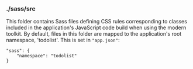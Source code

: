 ### ./sass/src

This folder contains Sass files defining CSS rules corresponding to classes
included in the application's JavaScript code build when using the modern toolkit.
By default, files in this folder are mapped to the application's root namespace, 'todolist'.
This is set in `"app.json"`:

    "sass": {
        "namespace": "todolist"
    }